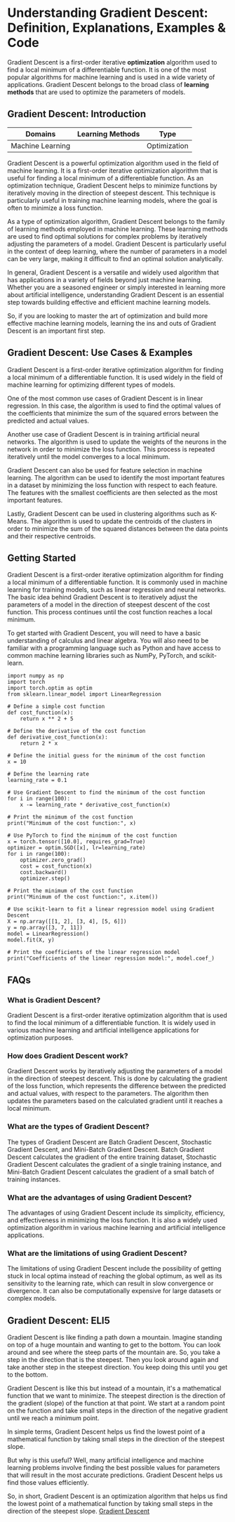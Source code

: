 # Understanding Gradient Descent: Definition, Explanations, Examples & Code

Gradient Descent is a first-order iterative **optimization** algorithm used to
find a local minimum of a differentiable function. It is one of the most
popular algorithms for machine learning and is used in a wide variety of
applications. Gradient Descent belongs to the broad class of **learning
methods** that are used to optimize the parameters of models.

## Gradient Descent: Introduction

Domains | Learning Methods | Type  
---|---|---  
Machine Learning |  | Optimization  
  
Gradient Descent is a powerful optimization algorithm used in the field of
machine learning. It is a first-order iterative optimization algorithm that is
useful for finding a local minimum of a differentiable function. As an
optimization technique, Gradient Descent helps to minimize functions by
iteratively moving in the direction of steepest descent. This technique is
particularly useful in training machine learning models, where the goal is
often to minimize a loss function.

As a type of optimization algorithm, Gradient Descent belongs to the family of
learning methods employed in machine learning. These learning methods are used
to find optimal solutions for complex problems by iteratively adjusting the
parameters of a model. Gradient Descent is particularly useful in the context
of deep learning, where the number of parameters in a model can be very large,
making it difficult to find an optimal solution analytically.

In general, Gradient Descent is a versatile and widely used algorithm that has
applications in a variety of fields beyond just machine learning. Whether you
are a seasoned engineer or simply interested in learning more about artificial
intelligence, understanding Gradient Descent is an essential step towards
building effective and efficient machine learning models.

So, if you are looking to master the art of optimization and build more
effective machine learning models, learning the ins and outs of Gradient
Descent is an important first step.

## Gradient Descent: Use Cases & Examples

Gradient Descent is a first-order iterative optimization algorithm for finding
a local minimum of a differentiable function. It is used widely in the field
of machine learning for optimizing different types of models.

One of the most common use cases of Gradient Descent is in linear regression.
In this case, the algorithm is used to find the optimal values of the
coefficients that minimize the sum of the squared errors between the predicted
and actual values.

Another use case of Gradient Descent is in training artificial neural
networks. The algorithm is used to update the weights of the neurons in the
network in order to minimize the loss function. This process is repeated
iteratively until the model converges to a local minimum.

Gradient Descent can also be used for feature selection in machine learning.
The algorithm can be used to identify the most important features in a dataset
by minimizing the loss function with respect to each feature. The features
with the smallest coefficients are then selected as the most important
features.

Lastly, Gradient Descent can be used in clustering algorithms such as K-Means.
The algorithm is used to update the centroids of the clusters in order to
minimize the sum of the squared distances between the data points and their
respective centroids.

## Getting Started

Gradient Descent is a first-order iterative optimization algorithm for finding
a local minimum of a differentiable function. It is commonly used in machine
learning for training models, such as linear regression and neural networks.
The basic idea behind Gradient Descent is to iteratively adjust the parameters
of a model in the direction of steepest descent of the cost function. This
process continues until the cost function reaches a local minimum.

To get started with Gradient Descent, you will need to have a basic
understanding of calculus and linear algebra. You will also need to be
familiar with a programming language such as Python and have access to common
machine learning libraries such as NumPy, PyTorch, and scikit-learn.

    
    
    
    import numpy as np
    import torch
    import torch.optim as optim
    from sklearn.linear_model import LinearRegression
    
    # Define a simple cost function
    def cost_function(x):
        return x ** 2 + 5
    
    # Define the derivative of the cost function
    def derivative_cost_function(x):
        return 2 * x
    
    # Define the initial guess for the minimum of the cost function
    x = 10
    
    # Define the learning rate
    learning_rate = 0.1
    
    # Use Gradient Descent to find the minimum of the cost function
    for i in range(100):
        x -= learning_rate * derivative_cost_function(x)
    
    # Print the minimum of the cost function
    print("Minimum of the cost function:", x)
    
    # Use PyTorch to find the minimum of the cost function
    x = torch.tensor([10.0], requires_grad=True)
    optimizer = optim.SGD([x], lr=learning_rate)
    for i in range(100):
        optimizer.zero_grad()
        cost = cost_function(x)
        cost.backward()
        optimizer.step()
    
    # Print the minimum of the cost function
    print("Minimum of the cost function:", x.item())
    
    # Use scikit-learn to fit a linear regression model using Gradient Descent
    X = np.array([[1, 2], [3, 4], [5, 6]])
    y = np.array([3, 7, 11])
    model = LinearRegression()
    model.fit(X, y)
    
    # Print the coefficients of the linear regression model
    print("Coefficients of the linear regression model:", model.coef_)
    
    

## FAQs

### What is Gradient Descent?

Gradient Descent is a first-order iterative optimization algorithm that is
used to find the local minimum of a differentiable function. It is widely used
in various machine learning and artificial intelligence applications for
optimization purposes.

### How does Gradient Descent work?

Gradient Descent works by iteratively adjusting the parameters of a model in
the direction of steepest descent. This is done by calculating the gradient of
the loss function, which represents the difference between the predicted and
actual values, with respect to the parameters. The algorithm then updates the
parameters based on the calculated gradient until it reaches a local minimum.

### What are the types of Gradient Descent?

The types of Gradient Descent are Batch Gradient Descent, Stochastic Gradient
Descent, and Mini-Batch Gradient Descent. Batch Gradient Descent calculates
the gradient of the entire training dataset, Stochastic Gradient Descent
calculates the gradient of a single training instance, and Mini-Batch Gradient
Descent calculates the gradient of a small batch of training instances.

### What are the advantages of using Gradient Descent?

The advantages of using Gradient Descent include its simplicity, efficiency,
and effectiveness in minimizing the loss function. It is also a widely used
optimization algorithm in various machine learning and artificial intelligence
applications.

### What are the limitations of using Gradient Descent?

The limitations of using Gradient Descent include the possibility of getting
stuck in local optima instead of reaching the global optimum, as well as its
sensitivity to the learning rate, which can result in slow convergence or
divergence. It can also be computationally expensive for large datasets or
complex models.

## Gradient Descent: ELI5

Gradient Descent is like finding a path down a mountain. Imagine standing on
top of a huge mountain and wanting to get to the bottom. You can look around
and see where the steep parts of the mountain are. So, you take a step in the
direction that is the steepest. Then you look around again and take another
step in the steepest direction. You keep doing this until you get to the
bottom.

Gradient Descent is like this but instead of a mountain, it's a mathematical
function that we want to minimize. The steepest direction is the direction of
the gradient (slope) of the function at that point. We start at a random point
on the function and take small steps in the direction of the negative gradient
until we reach a minimum point.

In simple terms, Gradient Descent helps us find the lowest point of a
mathematical function by taking small steps in the direction of the steepest
slope.

But why is this useful? Well, many artificial intelligence and machine
learning problems involve finding the best possible values for parameters that
will result in the most accurate predictions. Gradient Descent helps us find
those values efficiently.

So, in short, Gradient Descent is an optimization algorithm that helps us find
the lowest point of a mathematical function by taking small steps in the
direction of the steepest slope.
[Gradient Descent](https://serp.ai/gradient-descent/)

